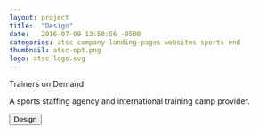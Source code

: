 ```yaml
---
layout: project
title:  "Design"
date:   2016-07-09 13:50:56 -0500
categories: atsc company landing-pages websites sports end
thumbnail: atsc-opt.png
logo: atsc-logo.svg
---
```


<quote>Trainers on Demand</quote>
<p>A sports staffing agency and international training camp provider.</p>
<div class="buttons">
 	<button>Design</button>
</div>